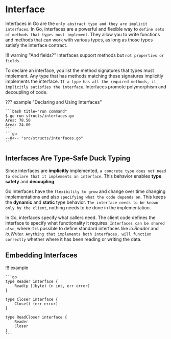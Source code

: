 # Interface

Interfaces in Go are the `only abstract type and they are implicit interfaces`. In Go, interfaces are a powerful and flexible way to `define sets of methods that types must implement`. They allow you to write functions and methods that can work with various types, as long as those types satisfy the interface contract.

!!! warning "And fields?"
    Interfaces support methods but `not properties or fields`.

To declare an interface, you list the method signatures that types must implement. Any type that has methods matching these signatures implicitly implements the interface. `If a type has all the required methods, it implicitly satisfies the interface`. Interfaces promote polymorphism and decoupling of code.

??? example "Declaring and Using Interfaces"

    ```bash title="run command"
    $ go run structs/interfaces.go
    Area: 78.50
    Area: 24.00
    ```
    ```go
    --8<-- "src/structs/interfaces.go"
    ```

## Interfaces Are Type-Safe Duck Typing

Since interfaces are **implicitly** implemented, `a concrete type does not need to declare that it implements an interface`. This behavior enables **type safety** and **decoupling**.

Go interfaces have the `flexibility to grow` and change over time changing implementations and also `specifying what the code depends on`. This keeps the **dynamic** and **static** type behavior. `The interface needs to be known only by the client`, nothing needs to be done in the implementation.

In Go, interfaces specify what callers need. The client code defines the interface to specify what functionality it requires. `Interfaces can be shared also`, where it is possible to define standard interfaces like *io.Reader* and *io.Writer*. `Anything that implements both interfaces, will function correctly` whether where it has been reading or writing the data.

## Embedding Interfaces

!!! example

    ```go
    type Reader interface {
        Read(p []byte) (n int, err error)
    }

    type Closer interface {
        Close() (err error)
    }

    type ReadCloser interface {
        Reader
        Closer
    }
    ```
